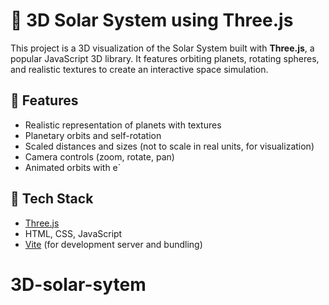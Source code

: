# 🌌 3D Solar System using Three.js

This project is a 3D visualization of the Solar System built with **Three.js**, a popular JavaScript 3D library. It features orbiting planets, rotating spheres, and realistic textures to create an interactive space simulation.

## 🚀 Features

- Realistic representation of planets with textures
- Planetary orbits and self-rotation
- Scaled distances and sizes (not to scale in real units, for visualization)
- Camera controls (zoom, rotate, pan)
- Animated orbits with e`

## 🧰 Tech Stack

- [Three.js](https://threejs.org/)
- HTML, CSS, JavaScript
- [Vite](https://vitejs.dev/) (for development server and bundling)

##
# 3D-solar-sytem
